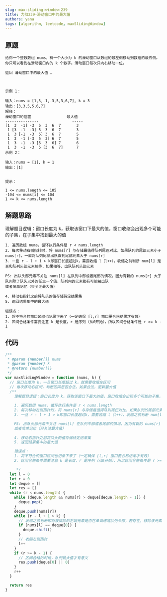 ```yaml
---
slug: max-sliding-window-239
title: 力扣239-滑动窗口中的最大值
authors: yana
tags: [algorithm, leetcode, maxSlidingWindow]
---
```


## 原题

```text
给你一个整数数组 nums，有一个大小为 k 的滑动窗口从数组的最左侧移动到数组的最右侧。你只可以看到在滑动窗口内的 k 个数字。滑动窗口每次只向右移动一位。

返回 滑动窗口中的最大值 。



示例 1：

输入：nums = [1,3,-1,-3,5,3,6,7], k = 3
输出：[3,3,5,5,6,7]
解释：
滑动窗口的位置                最大值
---------------               -----
[1  3  -1] -3  5  3  6  7       3
 1 [3  -1  -3] 5  3  6  7       3
 1  3 [-1  -3  5] 3  6  7       5
 1  3  -1 [-3  5  3] 6  7       5
 1  3  -1  -3 [5  3  6] 7       6
 1  3  -1  -3  5 [3  6  7]      7
示例 2：

输入：nums = [1], k = 1
输出：[1]


提示：

1 <= nums.length <= 105
-104 <= nums[i] <= 104
1 <= k <= nums.length
```

## 解题思路

理解题目逻辑：窗口长度为 k，获取该窗口下最大的值，窗口收缩会出现多个可能的子集，在子集中找到最大的值

    1. 遍历数组 nums，循环执行条件是 r < nums.length
    2. 每次移动右侧指针时，将 nums[r] 与存储最值得队列尾巴对比，如果队列的尾部元素小于 nums[r]，一直将队列尾部出队直到尾部元素大于 nums[r]
    3. 一旦 r - l + 1 > k即窗口长度超过k，需要收缩 l（l++），收缩之前判断 num[l] 是否和队列头部元素相等，如果相等，出队队列头部元素

    PS: 出队头部元素不关注 nums[l] 在队列中部或者尾部的情况，因为有新的 nums[r] 大于队列除了队头以外的任意一个值，队列内的元素都有可能被出队
    或者简单记忆（只关注最大值）

    4. 移动右指针之前将队头的值存储待定结果集
    5. 返回结果集中的最大值

    错误点：
    1. 将不符合的窗口区间也记录下来了（一定确保 [l,r] 窗口要合格结果才有效）
    2. 区间合格条件需要注意 k 是长度，r 是序列（从0开始），所以区间合格条件是 r >= k - 1

## 代码

```js
/**
 * @param {number[]} nums
 * @param {number} k
 * @return {number[]}
 */
var maxSlidingWindow = function (nums, k) {
  // 窗口长度为 k，一旦窗口长度超过 k，就需要收缩左区间
  // 每次移动右区间，判断区间是否合法，如果合法，更新最大值
  /**
    理解题目逻辑：窗口长度为 k，获取该窗口下最大的值，窗口收缩会出现多个可能的子集，在子集中找到最大的值
 
    1. 遍历数组 nums，循环执行条件是 r < nums.length
    2. 每次移动右侧指针时，将 nums[r] 与存储最值得队列尾巴对比，如果队列的尾部元素小于 nums[r]，一直将队列尾部出队直到尾部元素大于 nums[r]
    3. 一旦 r - l + 1 > k即窗口长度超过k，需要收缩 l（l++），收缩之前判断 num[l] 是否和队列头部元素相等，如果相等，出队队列头部元素

    PS: 出队头部元素不关注 nums[l] 在队列中部或者尾部的情况，因为有新的 nums[r] 大于队列除了队头以外的任意一个值，队列内的元素都有可能被出队
    或者简单记忆（只关注最大值）
 
    4. 移动右指针之前将队头的值存储待定结果集
    5. 返回结果集中的最大值

    错误点：
    1. 将不符合的窗口区间也记录下来了（一定确保 [l,r] 窗口要合格结果才有效）
    2. 区间合格条件需要注意 k 是长度，r 是序列（从0开始），所以区间合格条件是 r >= k - 1

     */
  let l = 0
  let r = 0
  let deque = []
  let res = []
  while (r < nums.length) {
    while (deque.length && nums[r] > deque[deque.length - 1]) {
      deque.pop()
    }
    deque.push(nums[r])
    while (r - l + 1 > k) {
      // 收缩之前判断即将被排除的左端元素是否在单调递减队列头部，若存在，移除该元素
      if (nums[l] == deque[0]) {
        deque.shift()
      }
      // 收缩左侧指针
      l++
    }
    if (r >= k - 1) {
      // 区间合格的时候，队列最大值才有意义
      res.push(deque[0] || 0)
    }
    r++
  }

  return res
}
```
